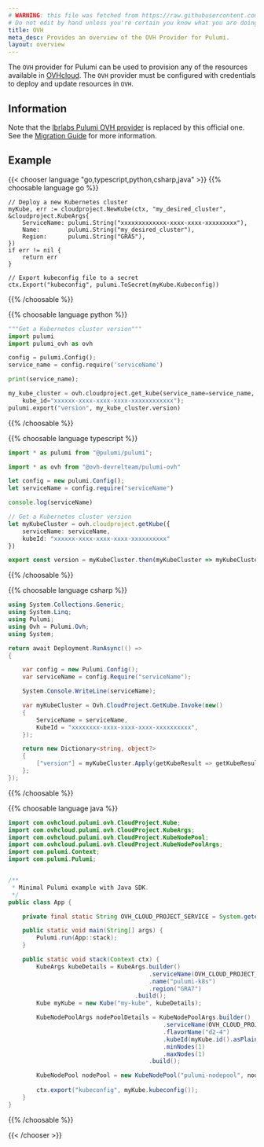 ```yaml
---
# WARNING: this file was fetched from https://raw.githubusercontent.com/ovh/pulumi-ovh/v1.1.0/docs/_index.md
# Do not edit by hand unless you're certain you know what you are doing!
title: OVH
meta_desc: Provides an overview of the OVH Provider for Pulumi.
layout: overview
---
```


The `OVH` provider for Pulumi can be used to provision any of the resources available in [OVHcloud](https://www.ovhcloud.com/fr/).
The `OVH` provider must be configured with credentials to deploy and update resources in `OVH`.

## Information

Note that the [lbrlabs Pulumi OVH provider](https://github.com/lbrlabs/pulumi-ovh) is replaced by this official one. See the
[Migration Guide](https://github.com/ovh/pulumi-ovh/blob/main/docs/how-to-guides/migration-from-lbrlabs-package.md) for more information.

## Example

{{< chooser language "go,typescript,python,csharp,java" >}}
{{% choosable language go %}}

```golang
// Deploy a new Kubernetes cluster
myKube, err := cloudproject.NewKube(ctx, "my_desired_cluster", &cloudproject.KubeArgs{
    ServiceName: pulumi.String("xxxxxxxxxxxxx-xxxx-xxxx-xxxxxxxxx"),
    Name:        pulumi.String("my_desired_cluster"),
    Region:      pulumi.String("GRA5"),
})
if err != nil {
    return err
}

// Export kubeconfig file to a secret
ctx.Export("kubeconfig", pulumi.ToSecret(myKube.Kubeconfig))
```

{{% /choosable %}}

{{% choosable language python %}}

```python
"""Get a Kubernetes cluster version"""
import pulumi
import pulumi_ovh as ovh

config = pulumi.Config();
service_name = config.require('serviceName')

print(service_name);

my_kube_cluster = ovh.cloudproject.get_kube(service_name=service_name,
    kube_id="xxxxxx-xxxx-xxxx-xxxx-xxxxxxxxxxxx");
pulumi.export("version", my_kube_cluster.version)
```

{{% /choosable %}}

{{% choosable language typescript %}}

```typescript
import * as pulumi from "@pulumi/pulumi";

import * as ovh from "@ovh-devrelteam/pulumi-ovh"

let config = new pulumi.Config();
let serviceName = config.require("serviceName")

console.log(serviceName)

// Get a Kubernetes cluster version
let myKubeCluster = ovh.cloudproject.getKube({
    serviceName: serviceName,
    kubeId: "xxxxxx-xxxx-xxxx-xxxx-xxxxxxxxxx"
}) 

export const version = myKubeCluster.then(myKubeCluster => myKubeCluster.version);
```

{{% /choosable %}}

{{% choosable language csharp %}}

```csharp
using System.Collections.Generic;
using System.Linq;
using Pulumi;
using Ovh = Pulumi.Ovh;
using System;

return await Deployment.RunAsync(() => 
{

    var config = new Pulumi.Config();
    var serviceName = config.Require("serviceName");

    System.Console.WriteLine(serviceName);

    var myKubeCluster = Ovh.CloudProject.GetKube.Invoke(new()
    {
        ServiceName = serviceName,
        KubeId = "xxxxxxxx-xxxx-xxxx-xxxx-xxxxxxxxxx",
    });

    return new Dictionary<string, object?>
    {
        ["version"] = myKubeCluster.Apply(getKubeResult => getKubeResult.Version),
    };
});
```

{{% /choosable %}}

{{% choosable language java %}}

```java
import com.ovhcloud.pulumi.ovh.CloudProject.Kube;
import com.ovhcloud.pulumi.ovh.CloudProject.KubeArgs;
import com.ovhcloud.pulumi.ovh.CloudProject.KubeNodePool;
import com.ovhcloud.pulumi.ovh.CloudProject.KubeNodePoolArgs;
import com.pulumi.Context;
import com.pulumi.Pulumi;


/**
 * Minimal Pulumi example with Java SDK.
 */
public class App {

    private final static String OVH_CLOUD_PROJECT_SERVICE = System.getenv("OVH_CLOUD_PROJECT_SERVICE");

    public static void main(String[] args) {
        Pulumi.run(App::stack);
    }

    public static void stack(Context ctx) {
        KubeArgs kubeDetails = KubeArgs.builder()
                                        .serviceName(OVH_CLOUD_PROJECT_SERVICE)
                                        .name("pulumi-k8s")
                                        .region("GRA7")
                                    .build();
        Kube myKube = new Kube("my-kube", kubeDetails);

        KubeNodePoolArgs nodePoolDetails = KubeNodePoolArgs.builder()
                                            .serviceName(OVH_CLOUD_PROJECT_SERVICE)
                                            .flavorName("d2-4")
                                            .kubeId(myKube.id().asPlaintext())
                                            .minNodes(1)
                                            .maxNodes(1)
                                        .build();

        KubeNodePool nodePool = new KubeNodePool("pulumi-nodepool", nodePoolDetails);
        
        ctx.export("kubeconfig", myKube.kubeconfig());
    }
}
```

{{% /choosable %}}

{{< /chooser >}}
